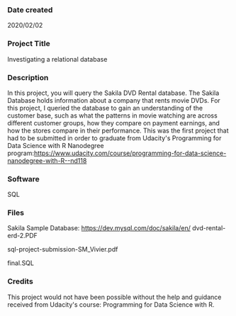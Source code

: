 ### Date created
2020/02/02

### Project Title
Investigating a relational database

### Description
In this project, you will query the Sakila DVD Rental database. The Sakila Database holds information about a company that rents movie DVDs. For this project, I queried the database to gain an understanding of the customer base, such as what the patterns in movie watching are across different customer groups, how they compare on payment earnings, and how the stores compare in their performance. This was the first project that had to be submitted in order to graduate from Udacity's Programming for Data Science with R Nanodegree program:https://www.udacity.com/course/programming-for-data-science-nanodegree-with-R--nd118

### Software
SQL

### Files
Sakila Sample Database: https://dev.mysql.com/doc/sakila/en/
dvd-rental-erd-2.PDF

sql-project-submission-SM_Vivier.pdf

final.SQL
### Credits
This project would not have been possible without the help and guidance received from Udacity's course: Programming for Data Science with R.
